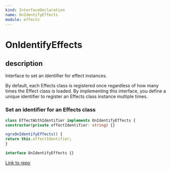 ```yaml
---
kind: InterfaceDeclaration
name: OnIdentifyEffects
module: effects
---
```


# OnIdentifyEffects

## description

Interface to set an identifier for effect instances.

By default, each Effects class is registered
once regardless of how many times the Effect class
is loaded. By implementing this interface, you define
a unique identifier to register an Effects class instance
multiple times.

### Set an identifier for an Effects class

```ts
class EffectWithIdentifier implements OnIdentifyEffects {
constructor(private effectIdentifier: string) {}

ngrxOnIdentifyEffects() {
return this.effectIdentifier;
}

```

```ts
interface OnIdentifyEffects {}
```

[Link to repo](https://github.com/ngrx/platform/blob/master/modules/effects/src/lifecycle_hooks.ts#L29-L35)
